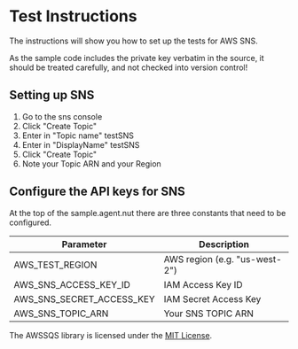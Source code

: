 # Test Instructions

The instructions will show you how to set up the tests for AWS SNS.

As the sample code includes the private key verbatim in the source, it should be treated carefully, and not checked into version control!


## Setting up SNS

1. Go to the sns console
1. Click "Create Topic"
1. Enter in "Topic name" testSNS
1. Enter in "DisplayName" testSNS
1. Click "Create Topic"
1. Note your Topic ARN and your Region


## Configure the API keys for SNS

At the top of the sample.agent.nut there are three constants that need to be configured.

Parameter                   | Description
--------------------------- | -----------
AWS_TEST_REGION     		| AWS region (e.g. "us-west-2")
AWS_SNS_ACCESS_KEY_ID       | IAM Access Key ID
AWS_SNS_SECRET_ACCESS_KEY   | IAM Secret Access Key
AWS_SNS_TOPIC_ARN			| Your SNS TOPIC ARN


The AWSSQS library is licensed under the [MIT License](../LICENSE).
